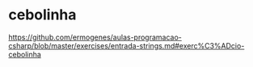 # cebolinha
https://github.com/ermogenes/aulas-programacao-csharp/blob/master/exercises/entrada-strings.md#exerc%C3%ADcio-cebolinha
